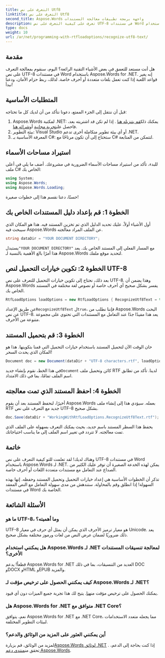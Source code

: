 ```yaml
---
title: التعرف على نص Utf8
linktitle: التعرف على نص Utf8
second_title: Aspose.Words واجهة برمجة تطبيقات معالجة المستندات
description: تعرف على كيفية التعرف على نص UTF-8 في مستندات Word باستخدام Aspose.Words لـ .NET من خلال هذا الدليل المفصل خطوة بخطوة.
type: docs
weight: 10
url: /ar/net/programming-with-rtfloadoptions/recognize-utf8-text/
---
```

## مقدمة

هل أنت مستعد للتعمق في بعض الأشياء التقنية الرائعة؟ اليوم، سنقوم بمعالجة التعرف على نص UTF-8 في مستندات Word باستخدام Aspose.Words for .NET. إنه يغير قواعد اللعبة إذا كنت تعمل بلغات متعددة أو أحرف خاصة. لذلك، ربط حزام الأمان، ودعنا نبدأ!

## المتطلبات الأساسية

قبل أن ننتقل إلى الجزء الممتع، دعونا نتأكد من أن لديك كل ما تحتاجه:

1.  Aspose.Words لمكتبة .NET: يمكنك ذلك[قم بتنزيله هنا](https://releases.aspose.com/words/net/) . إذا لم تكن قد اشتريته بعد، فاحصل على[تجربة مجانية](https://releases.aspose.com/) أو[شرائه هنا](https://purchase.aspose.com/buy).
2. بيئة التطوير: Visual Studio أو أي بيئة تطوير متكاملة أخرى تدعم .NET.
3. المعرفة الأساسية بـ C#: ستحتاج إلى أن تكون مرتاحًا مع C# لتتمكن من المتابعة.

## استيراد مساحات الأسماء

للبدء، تأكد من استيراد مساحات الأسماء الضرورية في مشروعك. أضف ما يلي في أعلى ملف C# الخاص بك:

```csharp
using System;
using Aspose.Words;
using Aspose.Words.Loading;
```

حسنًا، دعنا نقسم هذا إلى خطوات صغيرة!

## الخطوة 1: قم بإعداد دليل المستندات الخاص بك

أول الأشياء أولاً، عليك تحديد الدليل الذي تم تخزين المستند فيه. هذا هو المكان الذي سيبحث فيه Aspose.Words عن الملف المراد معالجته.

```csharp
string dataDir = "YOUR DOCUMENT DIRECTORY";
```

 يستبدل`"YOUR DOCUMENT DIRECTORY"` مع المسار الفعلي إلى المستند الخاص بك. يعد هذا أمرًا بالغ الأهمية بالنسبة لـ Aspose.Words لتحديد موقع ملفك.

## الخطوة 2: تكوين خيارات التحميل لنص UTF-8

بعد ذلك، نحتاج إلى تكوين خيارات التحميل للتعرف على نص UTF-8. وهذا يضمن أن Aspose.Words يفسر بشكل صحيح أي أحرف خاصة أو نصوص لغة مختلفة في المستند الخاص بك.

```csharp
RtfLoadOptions loadOptions = new RtfLoadOptions { RecognizeUtf8Text = true };
```

 عن طريق الإعداد`RecognizeUtf8Text` ل`true`، فإننا نطلب من Aspose.Words البحث عن نص UTF-8. يعد هذا مفيدًا جدًا عند التعامل مع المستندات التي تحتوي على مجموعة متنوعة من الأحرف.

## الخطوة 3: قم بتحميل المستند

حان الوقت الآن لتحميل المستند باستخدام خيارات التحميل التي قمنا بتكوينها. هذا هو المكان الذي يحدث السحر!

```csharp
Document doc = new Document(dataDir + "UTF-8 characters.rtf", loadOptions);
```

 في هذا الخط، نقوم بإنشاء جديد`Document` كائن وتحميل ملف RTF لدينا. تأكد من تطابق اسم الملف تمامًا، بما في ذلك الامتداد.

## الخطوة 4: احفظ المستند الذي تمت معالجته

أخيرًا، لنحفظ المستند بعد أن يقوم Aspose.Words بعمله. سيؤدي هذا إلى إنشاء ملف RTF جديد مع التعرف على نص UTF-8 بشكل صحيح.

```csharp
doc.Save(dataDir + "WorkingWithRtfLoadOptions.RecognizeUtf8Text.rtf");
```

يحفظ هذا السطر المستند باسم جديد، بحيث يمكنك التعرف بسهولة على الملف الذي تمت معالجته. لا تتردد في تغيير اسم الملف إلى ما يناسب احتياجاتك.

## خاتمة

وهناك لديك! لقد تعلمت للتو كيفية التعرف على نص UTF-8 في مستندات Word باستخدام Aspose.Words لـ .NET. يمكن لهذه الخدعة الصغيرة أن توفر عليك الكثير من الصداع عند التعامل مع مستندات متعددة اللغات أو أحرف خاصة.

تذكر أن الخطوات الأساسية هي إعداد خيارات التحميل وتحميل المستند وحفظه. إنها بهذه السهولة! إذا انطلق وقم بالمحاولة. ستندهش من مدى سهولة التعامل مع النص المعقد في مستندات Word الخاصة بك.

## الأسئلة الشائعة

### ما هو UTF-8، وما أهميته؟

UTF-8 هو معيار ترميز الأحرف الذي يمكن أن يمثل أي حرف في معيار Unicode. يعد ذلك ضروريًا لضمان عرض النص من لغات ورموز مختلفة بشكل صحيح.

### هل يمكنني استخدام Aspose.Words لـ .NET لمعالجة تنسيقات المستندات الأخرى؟

قطعاً! يدعم Aspose.Words for .NET العديد من التنسيقات، بما في ذلك DOC وDOCX وHTML وEPUB والمزيد.

### كيف يمكنني الحصول على ترخيص مؤقت لـ Aspose.Words لـ .NET؟

 يمكنك الحصول على ترخيص مؤقت من[هنا](https://purchase.aspose.com/temporary-license/). يتيح لك هذا تجربة جميع الميزات دون أي قيود.

### هل Aspose.Words for .NET متوافق مع .NET Core؟

نعم، يتوافق Aspose.Words for .NET مع .NET Core، مما يجعله متعدد الاستخدامات لبيئات التطوير المختلفة.

### أين يمكنني العثور على المزيد من الوثائق والدعم؟

 لمزيد من الوثائق، قم بزيارة[Aspose.Words لوثائق .NET](https://reference.aspose.com/words/net/) . إذا كنت بحاجة إلى الدعم، تحقق من[منتدى دعم Aspose.Words](https://forum.aspose.com/c/words/8).
